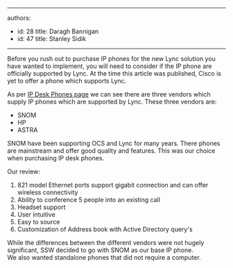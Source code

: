 

---
authors:
  - id: 28
    title: Daragh Bannigan
  - id: 47
    title: Stanley Sidik
---




<span class='intro'> Before you rush out to purchase IP phones for the new Lync solution you have wanted to implement, you will need to consider if the IP phone are officially supported by Lync. At the time this article was published, Cisco is yet to offer a phone which supports Lync. </span>

As per <a target="_blank" href="http&#58;//technet.microsoft.com/en-us/lync/gg278172">IP Desk Phones page</a> we can see there are three vendors which supply IP phones which are supported by Lync. These three vendors are&#58;<p></p>
<ul>
<li>SNOM</li>
<li>HP</li>
<li>ASTRA</li>
</ul>
<p>SNOM have been supporting OCS and Lync for many years. There phones are mainstream and offer good quality and features. This was our choice when purchasing IP desk phones.</p>
<p>Our review&#58;</p>
<ol>
<li>821 model Ethernet ports support gigabit connection and can offer wireless connectivity</li>
<li>Ability to conference 5 people into an existing call</li>
<li>Headset support</li>
<li>User intuitive</li>
<li>Easy to source</li>
<li>Customization of Address book with Active Directory query's </li>
</ol>
<p>While the differences between the different vendors were not hugely significant, SSW decided to go with SNOM as our base IP phone.<br>
We also wanted standalone phones that did not require a computer.</p>



